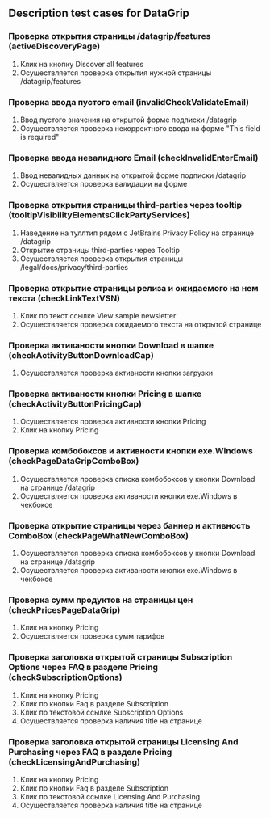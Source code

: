 ## Description test cases for DataGrip

### Проверка открытия страницы /datagrip/features (activeDiscoveryPage)
1. Клик на кнопку Discover all features
2. Осуществляется проверка открытия нужной страницы /datagrip/features

### Проверка ввода пустого email (invalidCheckValidateEmail)
1. Ввод пустого значения на открытой форме подписки /datagrip
2. Осуществляется проверка некорректного ввода на форме  "This field is required"

### Проверка ввода невалидного Email (checkInvalidEnterEmail)
1. Ввод невалидных данных на открытой форме подписки /datagrip
2. Осуществляется проверка валидации на форме

### Проверка открытия страницы third-parties через tooltip (tooltipVisibilityElementsClickPartyServices)
1. Наведение на туллтип рядом с  JetBrains Privacy Policy на странице /datagrip 
2. Открытие страницы third-parties через Tooltip 
3. Осуществляется проверка открытия страницы /legal/docs/privacy/third-parties

### Проверка открытие страницы релиза и ожидаемого на нем текста (checkLinkTextVSN)
1. Клик по текст ссылке View sample newsletter 
2. Осуществляется проверка ожидаемого текста на открытой странице

### Проверка активаности кнопки Download в шапке (checkActivityButtonDownloadCap)
1. Осуществляется проверка активности кнопки загрузки

### Проверка активаности кнопки Pricing в шапке (checkActivityButtonPricingCap)
1. Осуществляется проверка активности кнопки Pricing
2. Клик на кнопку Pricing

### Проверка комбобоксов и активности кнопки exe.Windows (checkPageDataGripComboBox)
1. Осуществляется проверка списка комбобоксов у кнопки Download на странице /datagrip 
2. Осуществляется проверка активаности кнопки exe.Windows в чекбоксе

### Проверка открытие страницы через баннер и активность ComboBox (checkPageWhatNewComboBox)
1. Осуществляется проверка списка комбобоксов у кнопки Download на странице /datagrip
2. Осуществляется проверка активаности кнопки exe.Windows в чекбоксе

### Проверка сумм продуктов на страницы цен (checkPricesPageDataGrip)
1. Клик на кнопку Pricing
2. Осуществляется проверка сумм тарифов

### Проверка заголовка открытой страницы Subscription Options через FAQ в разделе Pricing (checkSubscriptionOptions)
1. Клик на кнопку Pricing 
2. Клик по кнопки Faq в разделе Subscription 
3. Клик по текстовой ссылке Subscription Options 
4. Осуществляется проверка наличия title на странице

### Проверка заголовка открытой страницы Licensing And Purchasing через FAQ в разделе Pricing (checkLicensingAndPurchasing)
1. Клик на кнопку Pricing 
2. Клик по кнопки Faq в разделе Subscription 
3. Клик по текстовой ссылке Licensing And Purchasing 
4. Осуществляется проверка наличия title на странице

